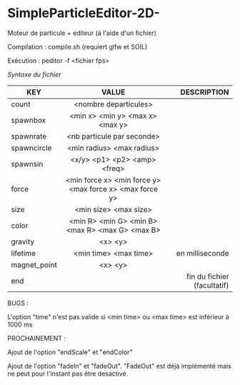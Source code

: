 # SimpleParticleEditor-2D-
Moteur de particule + editeur (à l'aide d'un fichier)

Compilation : compile.sh (requiert glfw et SOIL)

Exécution : peditor \-f \<fichier fps\>

_Syntaxe du fichier_

| KEY        | VALUE           | DESCRIPTION |
| ------------- |:-------------:| -----:|
| count         | \<nombre departicules\>                                         |  |
| spawnbox      | \<min x\> \<min y\> \<max x\> \<max y\>                         |   |
| spawnrate      | \<nb particule par seconde\>                          |   |
| spawncircle   | \<min radius\> \<max radius\>                                   |     |
| spawnsin      | \<x/y\> \<p1\> \<p2\> \<amp\> \<freq\>                          |     |
| force         | \<min force x\> \<min force y\> \<max force x\> \<max force y\> | |
| size          | \<min size\> \<max size\>                                       | |
| color         | \<min R\> \<min G\> \<min B\> \<max R\> \<max G\> \<max B\>     | |
| gravity       | \<x\> \<y\>                                                     | | 
| lifetime      | \<min time\> \<max time\>                                       | en milliseconde|
| magnet_point  | \<x\> \<y\>                                                     |    |
| end           |                                                                 | fin du fichier (facultatif)
 

BUGS : 

L'option "time" n'est pas valide si \<min time\> ou \<max time\> est inférieur à 1000 ms

PROCHAINEMENT : 

Ajout de l'option "endScale" et "endColor"

Ajout de l'option "fadeIn" et "fadeOut". "FadeOut" est déjà implémenté mais ne peut pour l'instant pas être desactivé.
